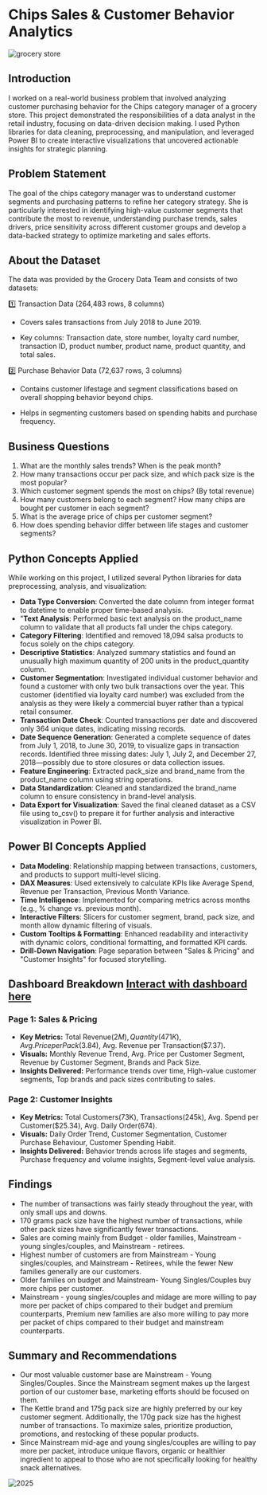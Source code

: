 # Chips Sales & Customer Behavior Analytics

![grocery store](https://github.com/user-attachments/assets/06d5e4c8-1f94-414b-9737-505a67acd64f)

## Introduction
I worked on a real-world business problem that involved analyzing customer purchasing behavior for the Chips category manager of a grocery store. This project demonstrated the responsibilities of a data analyst in the retail industry, focusing on data-driven decision making. I used Python libraries for data cleaning, preprocessing, and manipulation, and leveraged Power BI to create interactive visualizations that uncovered actionable insights for strategic planning.

## Problem Statement
The goal of the chips category manager was to understand customer segments and purchasing patterns to refine her category strategy. She is particularly interested in identifying high-value customer segments that contribute the most to revenue, understanding purchase trends, sales drivers, price sensitivity across different customer groups and develop a data-backed strategy to optimize marketing and sales efforts.

## About the Dataset

The data was provided by the Grocery Data Team and consists of two datasets:

1️⃣ Transaction Data (264,483 rows, 8 columns)

- Covers sales transactions from July 2018 to June 2019.

- Key columns: Transaction date, store number, loyalty card number, transaction ID, product number, product name, product quantity, and total sales.

2️⃣ Purchase Behavior Data (72,637 rows, 3 columns)

- Contains customer lifestage and segment classifications based on overall shopping behavior beyond chips.

- Helps in segmenting customers based on spending habits and purchase frequency.


## Business Questions

1. What are the monthly sales trends? When is the peak month?
2. How many transactions occur per pack size, and which pack size is the most popular?
3. Which customer segment spends the most on chips? (By total revenue)
4. How many customers belong to each segment? How many chips are bought per customer in each segment?
5. What is the average price of chips per customer segment?
6. How does spending behavior differ between life stages and customer segments?

## Python Concepts Applied

While working on this project, I utilized several Python libraries for data preprocessing, analysis, and visualization:

- **Data Type Conversion**: Converted the date column from integer format to datetime to enable proper time-based analysis.
- "**Text Analysis**: Performed basic text analysis on the product_name column to validate that all products fall under the chips category.
- **Category Filtering**: Identified and removed 18,094 salsa products to focus solely on the chips category.
- **Descriptive Statistics**: Analyzed summary statistics and found an unusually high maximum quantity of 200 units in the product_quantity column.
- **Customer Segmentation**: Investigated individual customer behavior and found a customer with only two bulk transactions over the year. This customer (identified via loyalty card number) was excluded from the analysis as they were likely a commercial buyer rather than a typical retail consumer.
- **Transaction Date Check**: Counted transactions per date and discovered only 364 unique dates, indicating missing records.
- **Date Sequence Generation**: Generated a complete sequence of dates from July 1, 2018, to June 30, 2019, to visualize gaps in transaction records. Identified three missing dates: July 1, July 2, and December 27, 2018—possibly due to store closures or data collection issues.
- **Feature Engineering**: Extracted pack_size and brand_name from the product_name column using string operations.
- **Data Standardization**: Cleaned and standardized the brand_name column to ensure consistency in brand-level analysis.
- **Data Export for Visualization**: Saved the final cleaned dataset as a CSV file using to_csv() to prepare it for further analysis and interactive visualization in Power BI.

## Power BI Concepts Applied

- **Data Modeling**: Relationship mapping between transactions, customers, and products to support multi-level slicing.
- **DAX Measures**: Used extensively to calculate KPIs like Average Spend, Revenue per Transaction, Previous Month Variance.
- **Time Intelligence**: Implemented for comparing metrics across months (e.g., % change vs. previous month).
- **Interactive Filters**: Slicers for customer segment, brand, pack size, and month allow dynamic filtering of visuals.
- **Custom Tooltips & Formatting**: Enhanced readability and interactivity with dynamic colors, conditional formatting, and formatted KPI cards.
- **Drill-Down Navigation**: Page separation between "Sales & Pricing" and "Customer Insights" for focused storytelling.

## Dashboard Breakdown [Interact with dashboard here](https://app.powerbi.com/view?r=eyJrIjoiNzBkNTIxMmEtNzI2ZC00NGVhLWE5N2EtYjdiZGUxMjU2ZTNiIiwidCI6Ijc3ZGJjZTk5LTYwNTQtNGFiYS04MjUwLTE5YzBlZmI0MzE4ZCJ9)
### Page 1: Sales & Pricing
- **Key Metrics:** Total Revenue($2M), Quantity(471K), Avg. Price per Pack($3.84), Avg. Revenue per Transaction($7.37).
- **Visuals:** Monthly Revenue Trend, Avg. Price per Customer Segment, Revenue by Customer Segment, Brands and Pack Size.
- **Insights Delivered:** Performance trends over time, High-value customer segments, Top brands and pack sizes contributing to sales.

### Page 2: Customer Insights
- **Key Metrics:** Total Customers(73K), Transactions(245k), Avg. Spend per Customer($25.34), Avg. Daily Order(674).
- **Visuals:** Daily Order Trend, Customer Segmentation, Customer Purchase Behaviour, Customer Spending Habit.
- **Insights Delivered:** Behavior trends across life stages and segments, Purchase frequency and volume insights, Segment-level value analysis.

## Findings

- The number of transactions was fairly steady throughout the year, with only small ups and downs.
- 170 grams pack size have the highest number of transactions, while other pack sizes have significantly fewer transactions.
- Sales are coming mainly from Budget - older families, Mainstream - young singles/couples, and Mainstream - retirees.
- Highest number of customers are from Mainstream - Young singles/couples, and Mainstream - Retirees, while the fewer New families generally are our customers.
- Older families on budget and Mainstream- Young Singles/Couples buy more chips per customer.
- Mainstream - young singles/couples and midage are more willing to pay more per packet of chips compared to their budget and premium counterparts, Premium new families are also more willing to pay more per packet of chips compared to their budget and mainstream counterparts.

## Summary and Recommendations
- Our most valuable customer base are Mainstream - Young Singles/Couples. Since the Mainstream segment makes up the largest portion of our customer base, marketing efforts should be focused on them.
- The Kettle brand and 175g pack size are highly preferred by our key customer segment. Additionally, the 170g pack size has the highest number of transactions. To maximize sales, prioritize production, promotions, and restocking of these popular products.
- Since Mainstream mid-age and young singles/couples are willing to pay more per packet, introduce unique flavors, organic or healthier ingredient to appeal to those who are not specifically looking for healthy snack alternatives.

![2025](https://github.com/user-attachments/assets/e2ee72cb-acce-427f-a7b2-709e6e63131f)


























  







